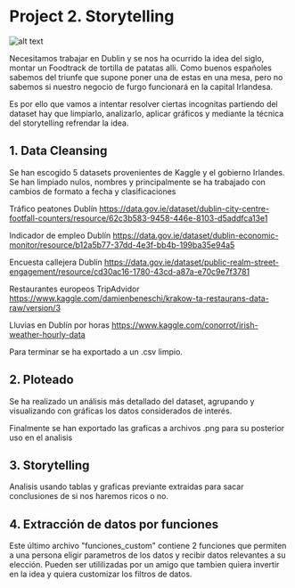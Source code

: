 
# Project 2. Storytelling

![alt text](https://elceo.com/wp-content/uploads/2019/10/food_trucks_getty.jpg)

Necesitamos trabajar en Dublin y se nos ha ocurrido la idea del siglo, montar un Foodtrack de tortilla de patatas alli. Como buenos españoles sabemos del triunfe que supone poner una de estas en una mesa, pero no sabemos si nuestro negocio de furgo funcionará en la capital Irlandesa. 

Es por ello que vamos a intentar resolver ciertas incognitas partiendo del dataset hay que limpiarlo, analizarlo, aplicar gráficos y mediante la técnica del storytelling refrendar la idea.

## 1. Data Cleansing

Se han escogido 5 datasets provenientes de Kaggle y el gobierno Irlandes. Se han limpiado nulos, nombres y principalmente se ha trabajado con cambios de formato a fecha y clasificaciones 

Tráfico peatones Dublín 
https://data.gov.ie/dataset/dublin-city-centre-footfall-counters/resource/62c3b583-9458-446e-8103-d5addfca13e1


Indicador de empleo Dublín
https://data.gov.ie/dataset/dublin-economic-monitor/resource/b12a5b77-37dd-4e3f-bb4b-199ba35e94a5


Encuesta callejera Dublín 
https://data.gov.ie/dataset/public-realm-street-engagement/resource/cd30ac16-1780-43cd-a87a-e70c9e7f3781


Restaurantes europeos TripAdvidor 
https://www.kaggle.com/damienbeneschi/krakow-ta-restaurans-data-raw/version/3


Lluvias en Dublín por horas
https://www.kaggle.com/conorrot/irish-weather-hourly-data



Para terminar se ha exportado a un .csv limpio.

## 2. Ploteado

Se ha realizado un análisis más detallado del dataset, agrupando y visualizando con gráficas los datos considerados de interés.

Finalmente se han exportado las graficas a archivos .png para su posterior uso en el analisis

## 3. Storytelling

Analisis usando tablas y graficas previante extraidas para sacar conclusiones de si nos haremos ricos o no. 


## 4. Extracción de datos por funciones

Este último archivo "funciones_custom" contiene  2 funciones  que permiten a una persona eligir parametros de los datos y recibir datos relevantes a su elección. Pueden ser utililizadas por un amigo que tambien quiera invertir en la idea y quiera customizar los filtros de datos.
